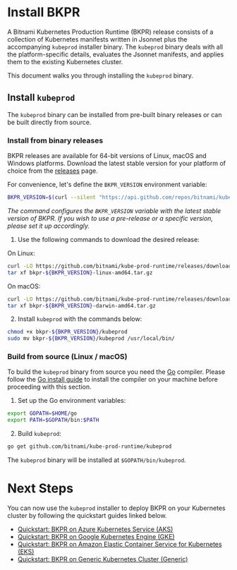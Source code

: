 # Install BKPR

A Bitnami Kubernetes Production Runtime (BKPR) release consists of a collection of Kubernetes manifests written in Jsonnet plus the accompanying `kubeprod` installer binary. The `kubeprod` binary deals with all the platform-specific details, evaluates the Jsonnet manifests, and applies them to the existing Kubernetes cluster.

This document walks you through installing the `kubeprod` binary.

## Install `kubeprod`

The `kubeprod` binary can be installed from pre-built binary releases or can be built directly from source.

### Install from binary releases

BKPR releases are available for 64-bit versions of Linux, macOS and Windows platforms. Download the latest stable version for your platform of choice from the [releases](https://github.com/bitnami/kube-prod-runtime/releases) page.

For convenience, let's define the `BKPR_VERSION` environment variable:

```bash
BKPR_VERSION=$(curl --silent "https://api.github.com/repos/bitnami/kube-prod-runtime/releases/latest" | jq -r '.tag_name')
```

_The command configures the `BKPR_VERSION` variable with the latest stable version of BKPR. If you wish to use a pre-release or a specific version, please set it up accordingly._

1. Use the following commands to download the desired release:

On Linux:

  ```bash
  curl -LO https://github.com/bitnami/kube-prod-runtime/releases/download/${BKPR_VERSION}/bkpr-${BKPR_VERSION}-linux-amd64.tar.gz
  tar xf bkpr-${BKPR_VERSION}-linux-amd64.tar.gz
  ```

On macOS:

  ```bash
  curl -LO https://github.com/bitnami/kube-prod-runtime/releases/download/${BKPR_VERSION}/bkpr-${BKPR_VERSION}-darwin-amd64.tar.gz
  tar xf bkpr-${BKPR_VERSION}-darwin-amd64.tar.gz
  ```

2. Install `kubeprod` with the commands below:

  ```bash
  chmod +x bkpr-${BKPR_VERSION}/kubeprod
  sudo mv bkpr-${BKPR_VERSION}/kubeprod /usr/local/bin/
  ```

### Build from source (Linux / macOS)

To build the `kubeprod` binary from source you need the [Go](https://golang.org/) compiler. Please follow the [Go install guide](https://golang.org/doc/install) to install the compiler on your machine before proceeding with this section.

1. Set up the Go environment variables:

  ```bash
  export GOPATH=$HOME/go
  export PATH=$GOPATH/bin:$PATH
  ```

2. Build `kubeprod`:

  ```bash
  go get github.com/bitnami/kube-prod-runtime/kubeprod
  ```

  The `kubeprod` binary will be installed at `$GOPATH/bin/kubeprod`.

# Next Steps

You can now use the `kubeprod` installer to deploy BKPR on your Kubernetes cluster by following the quickstart guides linked below.

- [Quickstart: BKPR on Azure Kubernetes Service (AKS)](quickstart-aks.md)
- [Quickstart: BKPR on Google Kubernetes Engine (GKE)](quickstart-gke.md)
- [Quickstart: BKPR on Amazon Elastic Container Service for Kubernetes (EKS)](quickstart-eks.md)
- [Quickstart: BKPR on Generic Kubernetes Cluster (Generic)](quickstart-generic.md)
